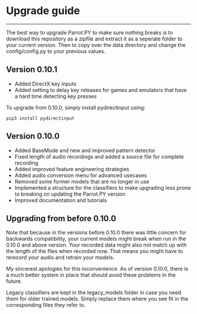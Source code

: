 # Upgrade guide
-----------

The best way to upgrade Parrot.PY to make sure nothing breaks is to download this repository as a zipfile and extract it as a seperate folder to your current version.
Then to copy over the data directory and change the config/config.py to your previous values.

Version 0.10.1
-----

* Added DirectX key inputs
* Added setting to delay key releases for games and emulators that have a hard time detecting key presses

To upgrade from 0.10.0, simply install pydirectinput using:

```
pip3 install pydirectinput
```

Version 0.10.0
-----
* Added BaseMode and new and improved pattern detector
* Fixed length of audio recordings and added a source file for complete recording
* Added improved feature engineering strategies
* Added audio conversion menu for advanced usecases
* Removed some former models that are no longer in use
* Implemented a structure for the classifiers to make upgrading less prone to breaking on updating the Parrot.PY version
* Improved documentation and tutorials

Upgrading from before 0.10.0
----

Note that because in the versions before 0.10.0 there was little concern for backwards compatibility, your current models might break when run in the 0.10.0 and above version.
Your recorded data might also not match up with the length of the files when recorded now. 
That means you might have to rerecord your audio and retrain your models.

My sincerest apologies for this inconvenience. As of version 0.10.0, there is a much better system in place that should avoid these problems in the future.

Legacy classifiers are kept in the legacy_models folder in case you need them for older trained models.
Simply replace them where you see fit in the corresponding files they refer to.
